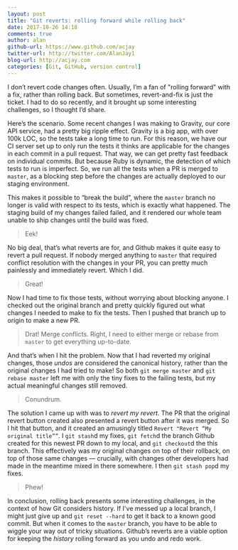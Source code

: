 ```yaml
---
layout: post
title: "Git reverts: rolling forward while rolling back"
date: 2017-10-26 14:18
comments: true
author: alan
github-url: https://www.github.com/acjay
twitter-url: http://twitter.com/AlanJay1
blog-url: http://acjay.com
categories: [Git, GitHub, version control]
---
```


I don’t revert code changes often. Usually, I’m a fan of "rolling forward" with a fix, rather than rolling back. But sometimes, revert-and-fix is just the ticket. I had to do so recently, and it brought up some interesting challenges, so I thought I’d share.

<!-- more -->

Here’s the scenario. Some recent changes I was making to Gravity, our core API service, had a pretty big ripple effect. Gravity is a big app, with over 100k LOC, so the tests take a long time to run. For this reason, we have our CI server set up to only run the tests it thinks are applicable for the changes in each commit in a pull request. That way, we can get pretty fast feedback on individual commits. But because Ruby is dynamic, the detection of which tests to run is imperfect. So, we run all the tests when a PR is merged to `master`, as a blocking step before the changes are actually deployed to our staging environment.

This makes it possible to “break the build”, where the `master` branch no longer is valid with respect to its tests, which is exactly what happened. The staging build of my changes failed failed, and it rendered our whole team unable to ship changes until the build was fixed.

> Eek!

No big deal, that’s what reverts are for, and Github makes it quite easy to revert a pull request. If nobody merged anything to `master` that required conflict resolution with the changes in your PR, you can pretty much painlessly and immediately revert. Which I did.

> Great!

Now I had time to fix those tests, without worrying about blocking anyone. I checked out the original branch and pretty quickly figured out what changes I needed to make to fix the tests. Then I pushed that branch up to origin to make a new PR.

> Drat! Merge conflicts. Right, I need to either merge or rebase from `master` to get everything up-to-date.

And that’s when I hit the problem. Now that I had reverted my original changes, those _undos_ are considered the canonical history, rather than the original changes I had tried to make! So both `git merge master` and `git rebase master` left me with only the tiny fixes to the failing tests, but my actual meaningful changes still removed.

> Conundrum.

The solution I came up with was to _revert my revert_. The PR that the original revert button created also presented a revert button after it was merged. So I hit that button, and it created an amusingly titled `Revert "Revert “My original title””`. I `git stash`d my fixes, `git fetch`d the branch Github created for this newest PR down to my local, and `git checkout`d the this branch. This effectively was my original changes on top of their rollback, on top of those same changes — crucially, with changes other developers had made in the meantime mixed in there somewhere. I then `git stash pop`d my fixes.

> Phew!

In conclusion, rolling back presents some interesting challenges, in the context of how Git considers history. If I've messed up a local branch, I might just give up and `git reset --hard` to get it back to a known good commit. But when it comes to the `master` branch, you have to be able to wiggle your way out of tricky situations. Github’s reverts are a viable option for keeping the _history_ rolling forward as you undo and redo work.
